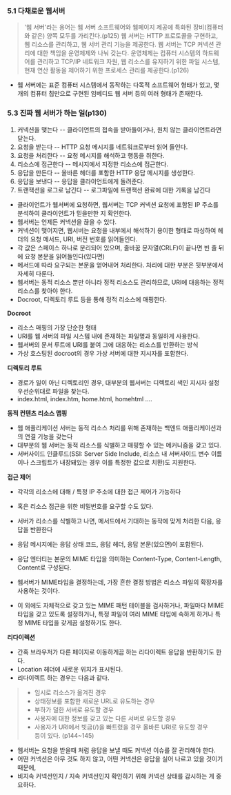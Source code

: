 ### 5.1 다채로운 웹서버
> '웹 서버'라는 용어는 웹 서버 소프트웨어와 웹페이지 제공에 특화된 장비(컴퓨터와 같은) 양쪽 모두를 가리킨다.(p125)
> 웹 서버는 HTTP 프로토콜을 구현하고, 웹 리소스를 관리하고, 웹 서버 관리 기능을 제공한다. 웹 서버는 TCP 커넥션 관리에 대한 책임을 운영체제와 나눠 갖는다.
운영체제는 컴퓨터 시스템의 하드웨어를 관리하고 TCP/IP 네트워크 자원, 웹 리소스를 유지하기 위한 파일 시스템, 현재 연산 활동을 제어하기 위한 프로세스 관리를 제공한다.(p126)

- 웹 서버에는 표준 컴퓨터 시스템에서 동작하는 다목적 소프트웨어 형태가 있고, 몇 개의 컴퓨터 칩만으로 구현된 임베디드 웹 서버 등의 여러 형태가 존재한다.

### 5.3 진짜 웹 서버가 하는 일(p130)
1. 커넥션을 맺는다 -- 클라이언트의 접속을 받아들이거나, 원치 않는 클라이언트라면 닫는다.
2. 요청을 받는다 -- HTTP 요청 메시지를 네트워크로부터 읽어 들인다.
3. 요청을 처리한다 -- 요청 메시지를 해석하고 행동을 취한다.
4. 리소스에 접근한다 -- 메시지에서 지정한 리소스에 접근한다.
5. 응답을 만든다 -- 올바른 헤더를 포함한 HTTP 응답 메시지를 생성한다.
6. 응답을 보낸다 -- 응답을 클라이언트에게 돌려준다.
7. 트랜잭션을 로그로 남긴다 -- 로그파일에 트랜잭션 완료에 대한 기록을 남긴다

- 클라이언트가 웹서버에 요청하면, 웹서버는 TCP 커넥션 요청에 포함된 IP 주소를 분석하여 클라이언트가 믿을만한 지 확인한다. 
- 웹서버는 언제든 커넥션을 끊을 수 있다.
- 커넥션이 맺어지면, 웹서버는 요청을 내부에서 해석하기 용이한 형태로 파싱하여 헤더의 요청 메서드, URI, 버전 번호를 읽어들인다.
- 각 값은 스페이스 하나로 분리되어 있으며, 줄바꿈 문자열(CRLF)이 끝나면 빈 줄 뒤에 요청 본문을 읽어들인다(있다면)
- 메서드에 따라 요구되는 본문을 얻어내어 처리한다. 처리에 대한 부분은 뒷부분에서 자세히 다룬다.
- 웹서버는 동적 리소스 뿐만 아니라 정적 리소스도 관리하므로, URI에 대응하는 정적 리소스를 찾아야 한다.
- Docroot, 디렉토리 루트 등을 통해 정적 리소스에 매핑한다.

**Docroot**
- 리소스 매핑의 가장 단순한 형태
- URI를 웹 서버의 파일 시스템 내에 존재하는 파일명과 동일하게 사용한다.
- 웹서버의 문서 루트에 URI를 붙여 그에 대응하는 리소스를 반환하는 방식
- 가상 호스팅된 docroot의 경우 가상 서버에 대한 지시자를 포함한다.

**디렉토리 루트**
- 경로가 일이 아닌 디렉토리인 경우, 대부분의 웹서버는 디렉토리 색인 지시자 설정 우선순위대로 파일을 찾는다.
- index.html, index.htm, home.html, homehtml ....

**동적 컨텐츠 리소스 맵핑**
- 웹 애플리케이션 서버는 동적 리소스 처리를 위해 존재하는 백엔드 애플리케이션과의 연결 기능을 갖는다
- 대부분의 웹 서버는 동적 리소스를 식별하고 매핑할 수 있는 메커니즘을 갖고 있다.
- 서버사이드 인클루드(SSI: Server Side Include, 리소스 내 서버사이드 변수 이름이나 스크립트가 내장돼있는 경우 이를 특정한 값으로 치환)도 지원한다.

**접근 제어**
- 각각의 리소스에 대해 / 특정 IP 주소에 대한 접근 제어가 가능하다
- 혹은 리소스 접근을 위한 비밀번호를 요구할 수도 있다.

- 서버가 리소스를 식별하고 나면, 메서드에서 기대하는 동작에 맞게 처리한 다음, 응답을 반환한다
- 응답 메시지에는 응답 상태 코드, 응답 헤더, 응답 본문(있으면)이 포함된다.
- 응답 엔터티는 본문의 MIME 타입을 의미하는 Content-Type, Content-Length, Content로 구성된다.
- 웹서버가 MIME타입을 결정하는데, 가장 흔한 결정 방법은 리소스 파일의 확장자를 사용하는 것이다.
- 이 외에도 자체적으로 갖고 있는 MIME 패턴 테이블을 검사하거나, 파일마다 MIME 타입을 갖고 있도록 설정하거나, 특정 파일이 여러 MIME 타입에 속하게 하거나 특정 MIME 타입을 갖게끔 설정하기도 한다.

**리다이렉션**
- 간혹 브라우저가 다른 페이지로 이동하게끔 하는 리다이렉트 응답을 반환하기도 한다.
- Location 헤더에 새로운 위치가 표시된다.
- 리다이렉트 하는 경우는 다음과 같다.
> - 임시로 리소스가 옮겨진 경우<br>
> - 상태정보를 포함한 새로운 URL로 유도하는 경우<br>
> - 부하가 덜한 서버로 유도할 경우<br>
> - 사용자에 대한 정보를 갖고 있는 다른 서버로 유도할 경우<br>
> - 사용자가 URI에서 빗금(/)을 빠트렸을 경우 올바른 URI로 유도할 경우<br>
등이 있다. (p144~145)

- 웹서버는 요청을 받을때 처럼 응답을 보낼 때도 커넥션 이슈를 잘 관리해야 한다.
- 어떤 커넥션은 아무 것도 하지 않고, 어떤 커넥션은 응답을 실어 나르고 있을 것이기 때문에,
- 비지속 커넥션인지 / 지속 커넥션인지 확인하기 위해 커넥션 상태를 감시하는 게 중요하다.
